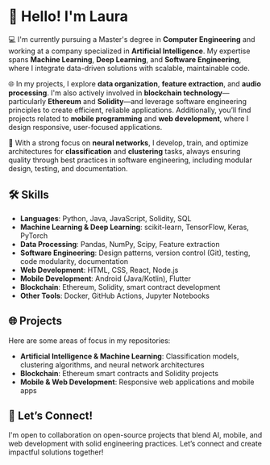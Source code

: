 # 👋 Hello! I'm Laura

💻 I'm currently pursuing a Master's degree in **Computer Engineering** and working at a company specialized in **Artificial Intelligence**. My expertise spans **Machine Learning**, **Deep Learning**, and **Software Engineering**, where I integrate data-driven solutions with scalable, maintainable code.

🌐 In my projects, I explore **data organization**, **feature extraction**, and **audio processing**. I'm also actively involved in **blockchain technology**—particularly **Ethereum** and **Solidity**—and leverage software engineering principles to create efficient, reliable applications. Additionally, you’ll find projects related to **mobile programming** and **web development**, where I design responsive, user-focused applications.

🤖 With a strong focus on **neural networks**, I develop, train, and optimize architectures for **classification** and **clustering** tasks, always ensuring quality through best practices in software engineering, including modular design, testing, and documentation.

## 🛠️ Skills
- **Languages**: Python, Java, JavaScript, Solidity, SQL
- **Machine Learning & Deep Learning**: scikit-learn, TensorFlow, Keras, PyTorch
- **Data Processing**: Pandas, NumPy, Scipy, Feature extraction
- **Software Engineering**: Design patterns, version control (Git), testing, code modularity, documentation
- **Web Development**: HTML, CSS, React, Node.js
- **Mobile Development**: Android (Java/Kotlin), Flutter
- **Blockchain**: Ethereum, Solidity, smart contract development
- **Other Tools**: Docker, GitHub Actions, Jupyter Notebooks

## 🌐 Projects
Here are some areas of focus in my repositories:
- **Artificial Intelligence & Machine Learning**: Classification models, clustering algorithms, and neural network architectures
- **Blockchain**: Ethereum smart contracts and Solidity projects
- **Mobile & Web Development**: Responsive web applications and mobile apps

## 🤝 Let’s Connect!
I'm open to collaboration on open-source projects that blend AI, mobile, and web development with solid engineering practices. Let’s connect and create impactful solutions together!

